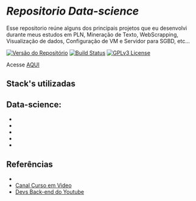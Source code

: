 ﻿# *Repositorio Data-science* 
Esse repositorio reúne alguns dos principais projetos que eu desenvolvi durante meus estudos em PLN, Mineração de Texto, WebScrapping, Visualização de dados, Configuração de VM e Servidor para SGBD, etc... 

[![Versão do Repositório](https://img.shields.io/badge/Vers%C3%A3o-1.0.0-blue.svg)](https://github.com/carolbalbs/carolbalbs) [![Build Status](https://img.shields.io/badge/Build-ActiveDevelopment-brightgreen.svg?style=flat-square)](https://github.com/seu-usuario/seu-repositorio) [![GPLv3 License](https://img.shields.io/badge/License-GPL%20v3-yellow.svg)](https://opensource.org/licenses/)

Acesse [AQUI](carolbalbs.github.io/data-science/)
## Stack's utilizadas

**Data-science:** 
 - 
 -  
 - 
 - 
 -  
 - 


## Referências

 - [](a)
 - [Canal Curso em Video](https://www.youtube.com/playlist?list=PLHz_AreHm4dkZ9-atkcmcBaMZdmLHft8n)
 - [Devs Back-end do Youtube](https://youtube.com)



